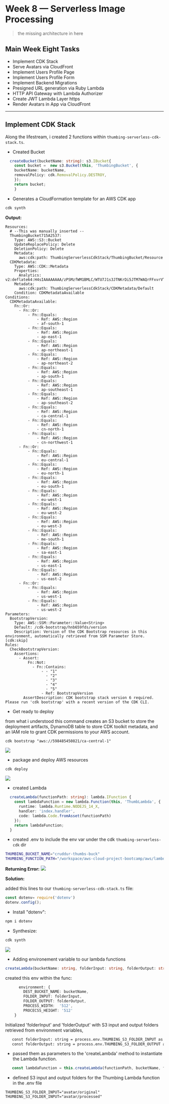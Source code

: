 # Week 8 — Serverless Image Processing


> the missing architecture in here



## Main Week Eight Tasks

- Implement CDK Stack
- Serve Avatars via CloudFront
- Implement Users Profile Page
- Implement Users Profile Form
- Implement Backend Migrations
- Presigned URL generation via Ruby Lambda
- HTTP API Gateway with Lambda Authorizer
- Create JWT Lambda Layer	https
- Render Avatars in App via CloudFront



---

## Implement CDK Stack

Along the lifestream, i created 2 functions within `thumbing-serverless-cdk-stack.ts`.


- Created Bucket

```ts
  createBucket(bucketName: string): s3.IBucket{
    const bucket =  new s3.Bucket(this, 'ThumbingBucket', {
    bucketName: bucketName,
    removalPolicy: cdk.RemovalPolicy.DESTROY,
    });
    return bucket;
    }
```    

- Generates a CloudFormation template for an AWS CDK app

```sh
cdk synth
```

**Output:**
```YML
Resources:
  # --This was manually inserted --
  ThumbingBucket715A2537:
    Type: AWS::S3::Bucket
    UpdateReplacePolicy: Delete
    DeletionPolicy: Delete
    Metadata:
      aws:cdk:path: ThumbingServerlessCdkStack/ThumbingBucket/Resource
  CDKMetadata:
    Type: AWS::CDK::Metadata
    Properties:
      Analytics: v2:deflate64:H4sIAAAAAAAA/zPSMzfWM1BMLC/WTU7J1s3JTNKrDi5JTM7WAQrFFxvrVTuVJmenlug4p+VBWLUgZlBqcX5pUXIqiO2cn5eSWZKZn1erk5efkqqXVaxfZmihZ2gKNDerODNTt6g0ryQzN1UvCEIDAFohbiRzAAAA
    Metadata:
      aws:cdk:path: ThumbingServerlessCdkStack/CDKMetadata/Default
    Condition: CDKMetadataAvailable
Conditions:
  CDKMetadataAvailable:
    Fn::Or:
      - Fn::Or:
          - Fn::Equals:
              - Ref: AWS::Region
              - af-south-1
          - Fn::Equals:
              - Ref: AWS::Region
              - ap-east-1
          - Fn::Equals:
              - Ref: AWS::Region
              - ap-northeast-1
          - Fn::Equals:
              - Ref: AWS::Region
              - ap-northeast-2
          - Fn::Equals:
              - Ref: AWS::Region
              - ap-south-1
          - Fn::Equals:
              - Ref: AWS::Region
              - ap-southeast-1
          - Fn::Equals:
              - Ref: AWS::Region
              - ap-southeast-2
          - Fn::Equals:
              - Ref: AWS::Region
              - ca-central-1
          - Fn::Equals:
              - Ref: AWS::Region
              - cn-north-1
          - Fn::Equals:
              - Ref: AWS::Region
              - cn-northwest-1
      - Fn::Or:
          - Fn::Equals:
              - Ref: AWS::Region
              - eu-central-1
          - Fn::Equals:
              - Ref: AWS::Region
              - eu-north-1
          - Fn::Equals:
              - Ref: AWS::Region
              - eu-south-1
          - Fn::Equals:
              - Ref: AWS::Region
              - eu-west-1
          - Fn::Equals:
              - Ref: AWS::Region
              - eu-west-2
          - Fn::Equals:
              - Ref: AWS::Region
              - eu-west-3
          - Fn::Equals:
              - Ref: AWS::Region
              - me-south-1
          - Fn::Equals:
              - Ref: AWS::Region
              - sa-east-1
          - Fn::Equals:
              - Ref: AWS::Region
              - us-east-1
          - Fn::Equals:
              - Ref: AWS::Region
              - us-east-2
      - Fn::Or:
          - Fn::Equals:
              - Ref: AWS::Region
              - us-west-1
          - Fn::Equals:
              - Ref: AWS::Region
              - us-west-2
Parameters:
  BootstrapVersion:
    Type: AWS::SSM::Parameter::Value<String>
    Default: /cdk-bootstrap/hnb659fds/version
    Description: Version of the CDK Bootstrap resources in this environment, automatically retrieved from SSM Parameter Store. [cdk:skip]
Rules:
  CheckBootstrapVersion:
    Assertions:
      - Assert:
          Fn::Not:
            - Fn::Contains:
                - - "1"
                  - "2"
                  - "3"
                  - "4"
                  - "5"
                - Ref: BootstrapVersion
        AssertDescription: CDK bootstrap stack version 6 required. Please run 'cdk bootstrap' with a recent version of the CDK CLI.
```

- Get ready to deploy

from what i understood this command creates an S3 bucket to store the deployment artifacts, DynamoDB table to store CDK toolkit metadata, and an IAM role to grant CDK permissions to your AWS account.

```Sh
cdk bootstrap "aws://598485450821/ca-central-1"
```

<img src="assets/week8/3-bootstrap.png">

- package and deploy AWS resources

```sh
cdk deploy
```
<img src="assets/week8/4-deploy-console.png">


- created Lambda

```ts
  createLambda(functionPath: string): lambda.IFunction {
    const lambdaFunction = new lambda.Function(this, 'ThumbLambda', {
      runtime: lambda.Runtime.NODEJS_14_X,
      handler: 'index.handler',
      code: lambda.Code.fromAsset(functionPath)
    });
    return lambdaFunction;
  }
```


- created .env to include the env var under the cdk `thumbing-serverless-cdk` dir

```sh
THUMBING_BUCKET_NAME="cruddur-thumbs-buck"
THUMBING_FUNCTION_PATH="/workspace/aws-cloud-project-bootcamp/aws/lambdas"
```

**Returning Error:**
<img src="assets/week8/synth-errored.png">




**Solution:**

added this lines to our `thumbing-serverless-cdk-stack.ts` file:
```ts
const dotenv= require('dotenv')
dotenv.config();
```

- Install "dotenv":

```sh
npm i dotenv
```


- Synthesize:

```sh
cdk synth
```
<img src="assets/week8/synth-solved.png">


- Adding environement variable to our lambda functions

```ts
createLambda(bucketName: string, folderInput: string, folderOutput: string )
```

 created this env within the func:

```ts
      environment: {
        DEST_BUCKET_NAME: bucketName,
        FOLDER_INPUT: folderInput,
        FOLDER_OUTPUT: folderOutput,
        PROCESS_WIDTH:  '512',
        PROCECSS_HEIGHT: '512'
    }
```


Initialized 'folderInput' and 'folderOutput' with S3 input and output folders retrieved from environment variables,
```sh
   const folderInput: string = process.env.THUMBING_S3_FOLDER_INPUT as string;
   const folderOutput: string = process.env.THUMBING_S3_FOLDER_OUTPUT as string;
```

- passed them as parameters to the 'createLambda' method to instantiate the Lambda function.
```ts
   const lambdaFunction = this.createLambda(functionPath, bucketName, folderInput, folderOutput);
```

-  defined S3 input and output folders for the Thumbing Lambda function in the .env file 

```
THUMBING_S3_FOLDER_INPUT="avatar/original"
THUMBING_S3_FOLDER_INPUT="avatar/processed"
```

